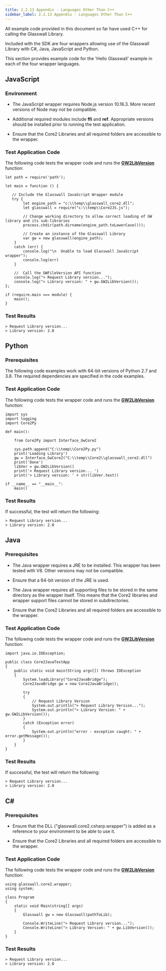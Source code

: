 ```yaml
---
title: 2.2.13 Appendix - Languages Other Than C++
sidebar_label: 2.2.13 Appendix - Languages Other Than C++
---
```

All example code provided in this document so far have used C++ for calling the Glasswall Library.

Included with the SDK are four wrappers allowing use of the Glasswall Library with C#, Java, JavaScript and Python.

This section provides example code for the &#39;Hello Glasswall&#39; example in each of the four wrapper languages.

## JavaScript

### Environment

- The JavaScript wrapper requires Node.js version 10.16.3. More recent versions of Node may not be compatible.

- Additional required modules include  **ffi**  and  **ref**.
 Appropriate versions should be installed prior to running the test application.

- Ensure that the Core2 Libraries and all required folders are accessible to the wrapper.

### Test Application Code

The following code tests the wrapper code and runs the [**GW2LibVersion**](https://docs.glasswallsolutions.com/sdk/editor/Content/API/GW2LibVersion.htm#GW2LibVe) function:
```
let path = require('path');

let main = function () {

   // Include the Glasswall JavaScript Wrapper module
   try {
        let engine_path = "c:\\temp\\glasswall_core2.dll";
        let glasswall = require("c:\\temp\\Core2JS.js");

        // Change working directory to allow correct loading of GW library and its sub-libraries
        process.chdir(path.dirname(engine_path.toLowerCase()));

        // Create an instance of the Glasswall Library
        var gw = new glasswall(engine_path);
    }
    catch (err) {
        console.log("\n  Unable to load Glasswall JavaScript wrapper");
        console.log(err)
    }

    //  Call the GWFileVersion API function
    console.log("> Request Library version...");
    console.log("> Library version: " + gw.GW2LibVersion());
};

if (require.main === module) {
    main();
}
```

### Test Results
```
> Request Library version...
> Library version: 2.0
```

## Python

### Prerequisites

The following code examples work with 64-bit versions of Python 2.7 and 3.8. The required dependencies are specified in the code examples.

### Test Application Code

The following code tests the wrapper code and runs the [**GW2LibVersion**](https://docs.glasswallsolutions.com/sdk/editor/Content/API/GW2LibVersion.htm#GW2LibVe) function:
```
import sys
import logging
import Core2Py

def main():

    from Core2Py import Interface_GwCore2

    sys.path.append("C:\\temp\\Core2Py.py")
    print('Loading Library')
    gw = Interface_GwCore2("C:\\temp\\Core2\\glasswall_core2.dll")
    print('Done')
    libVer = gw.GW2LibVersion()
    print('> Request Library version... ')
    print('> Library version: ' + str(libVer.text))

if __name__ == "__main__":
    main()
```

### Test Results

If successful, the test will return the following:
```
> Request Library version...
> Library version: 2.0
```
## Java

### Prerequisites

- The Java wrapper requires a JRE to be installed. This wrapper has been tested with V8. Other versions may not be compatible.

- Ensure that a 64-bit version of the JRE is used.

- The Java wrapper requires all supporting files to be stored in the same directory as the wrapper itself. This means that the Core2 libraries and wrapper support files cannot be stored in subdirectories.

- Ensure that the Core2 Libraries and all required folders are accessible to the wrapper.

### Test Application Code

The following code tests the wrapper code and runs the [**GW2LibVersion**](https://docs.glasswallsolutions.com/sdk/editor/Content/API/GW2LibVersion.htm#GW2LibVe) function:
```
import java.io.IOException;

public class Core2JavaTestApp
{
    public static void main(String argv[]) throws IOException
    {
        System.loadLibrary("Core2JavaBridge");
        Core2JavaBridge gw = new Core2JavaBridge();

        try
        {
            // Request Library Version
            System.out.println("> Request Library Version...");
            System.out.println("> Library Version: " + gw.GW2LibVersion());
        }
        catch (Exception error)
        {
            System.out.println("error - exception caught: " + error.getMessage());
        }
    }
}
```

### Test Results

If successful, the test will return the following:
```
> Request Library version...
> Library version: 2.0
```

## C#

### Prerequisites

- Ensure that the DLL (&quot;glasswall.core2.csharp.wrapper&quot;) is added as a reference to your environment to be able to use it.

- Ensure that the Core2 Libraries and all required folders are accessible to the wrapper.

### Test Application Code

The following code tests the wrapper code and runs the [**GW2LibVersion**](https://docs.glasswallsolutions.com/sdk/editor/Content/API/GW2LibVersion.htm#GW2LibVe) function:
```
using glasswall.core2.wrapper;
using system;

class Program
{
    static void Main(string[] args)
    {
        Glasswall gw = new Glasswall(pathToLib);

        Console.WriteLine("> Request Library version...");
        Console.WriteLine("> Library Version: " + gw.LibVersion());
    }
}
```
### Test Results
```
> Request Library version...
> Library version: 2.0
```
